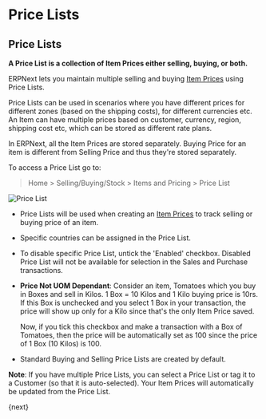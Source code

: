 <!-- add-breadcrumbs -->
# Price Lists

## Price Lists

**A Price List is a collection of Item Prices either selling, buying, or both.**

ERPNext lets you maintain multiple selling and buying [Item Prices](/docs/user/manual/en/selling/item-price) using Price Lists.

Price Lists can be used in scenarios where you have different prices for different zones (based on the shipping costs), for different currencies etc. An Item can have multiple prices based on customer, currency, region, shipping cost etc, which can be stored as different rate plans.

In ERPNext, all the Item Prices are stored separately. Buying Price for an item is different from Selling Price and thus they're stored separately.

To access a Price List go to:

> Home > Selling/Buying/Stock > Items and Pricing > Price List

<img class="screenshot" alt="Price List" src="{{docs_base_url}}/assets/img/setup/price-list.png">

* Price Lists will be used when creating an [Item Prices](/docs/user/manual/en/selling/item-price) to track selling or buying price of an item.

* Specific countries can be assigned in the Price List.

* To disable specific Price List, untick the 'Enabled' checkbox. Disabled Price List will not be available for selection in the Sales and Purchase transactions.

* **Price Not UOM Dependant**: Consider an item, Tomatoes which you buy in Boxes and sell in Kilos. 1 Box = 10 Kilos and 1 Kilo buying price is 10rs. If this Box is unchecked and you select 1 Box in your transaction, the price will show up only for a Kilo since that's the only Item Price saved.

    Now, if you tick this checkbox and make a transaction with a Box of Tomatoes, then the price will be automatically set as 100 since the price of 1 Box (10 Kilos) is 100.

* Standard Buying and Selling Price Lists are created by default.

**Note**: If you have multiple Price Lists, you can select a Price List or tag it to a Customer (so that it is auto-selected). Your Item Prices will automatically be updated from the Price List. 

{next}
